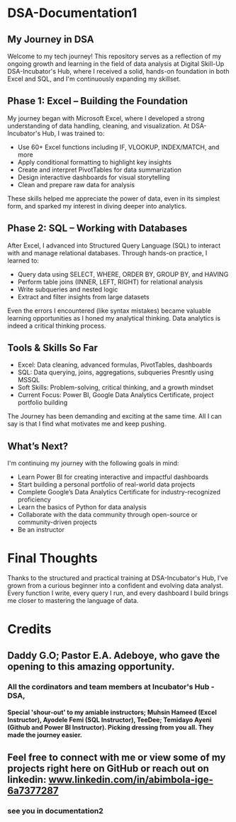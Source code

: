 # DSA-Documentation1
## My Journey in DSA
Welcome to my tech journey! This repository serves as a reflection of my ongoing growth and learning in the field of data analysis at Digital Skill-Up DSA-Incubator's Hub, where I received a solid, hands-on foundation in both Excel and SQL, and I'm continuously expanding my skillset.
## Phase 1: Excel – Building the Foundation

My journey began with Microsoft Excel, where I developed a strong understanding of data handling, cleaning, and visualization. At DSA-Incubator's Hub, I was trained to: 
* Use 60+ Excel functions including IF, VLOOKUP, INDEX/MATCH, and more
* Apply conditional formatting to highlight key insights
* Create and interpret PivotTables for data summarization
* Design interactive dashboards for visual storytelling
* Clean and prepare raw data for analysis

These skills helped me appreciate the power of data, even in its simplest form, and sparked my interest in diving deeper into analytics.

## Phase 2: SQL – Working with Databases
After Excel, I advanced into Structured Query Language (SQL) to interact with and manage relational databases. Through hands-on practice, I learned to:

* Query data using SELECT, WHERE, ORDER BY, GROUP BY, and HAVING
* Perform table joins (INNER, LEFT, RIGHT) for relational analysis
* Write subqueries and nested logic
* Extract and filter insights from large datasets

Even the errors I encountered (like syntax mistakes) became valuable learning opportunities as I honed my analytical thinking. Data analytics is indeed a critical thinking process.

## Tools & Skills So Far
* Excel: Data cleaning, advanced formulas, PivotTables, dashboards
* SQL: Data querying, joins, aggregations, subqueries
  Presntly using MSSQL
* Soft Skills: Problem-solving, critical thinking, and a growth mindset
* Current Focus: Power BI, Google Data Analytics Certificate, project portfolio building

The Journey has been demanding and exciting at the same time. All I can say is that I find what motivates me and keep pushing.

## What’s Next?
I'm continuing my journey with the following goals in mind:

* Learn Power BI for creating interactive and impactful dashboards
* Start building a personal portfolio of real-world data projects
* Complete Google’s Data Analytics Certificate for industry-recognized proficiency
* Learn the basics of Python for data analysis
* Collaborate with the data community through open-source or community-driven projects
* Be an instructor

# Final Thoughts
Thanks to the structured and practical training at DSA-Incubator's Hub, I’ve grown from a curious beginner into a confident and evolving data analyst. Every function I write, every query I run, and every dashboard I build brings me closer to mastering the language of data. 

# Credits
## Daddy G.O; Pastor E.A. Adeboye, who gave the opening to this amazing opportunity.
### All the cordinators and team members at Incubator's Hub - DSA,
#### Special 'shour-out' to my amiable instructors; Muhsin Hameed (Excel Instructor), Ayodele Femi (SQL Instructor), TeeDee; Temidayo Ayeni (Github and Power BI Instructor). Picking dressing from you all. They made the journey easier.


## Feel free to connect with me or view some of my projects right here on GitHub or reach out on linkedin: www.linkedin.com/in/abimbola-ige-6a7377287 
### see you in documentation2
